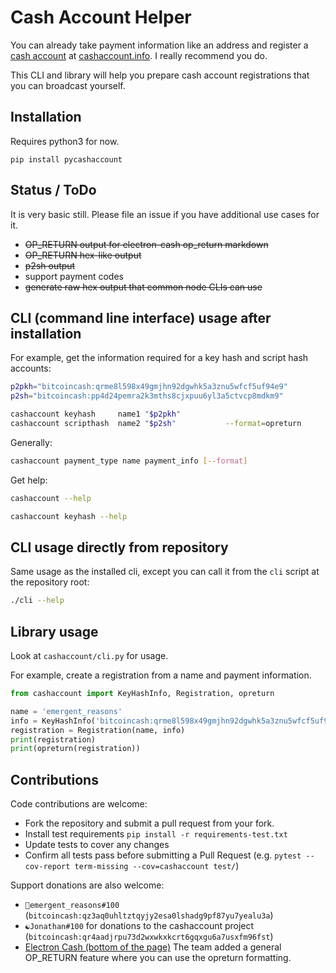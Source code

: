 # Cash Account Helper

You can already take payment information like an address and register a [cash account](https://gitlab.com/cash-accounts/specification) at [cashaccount.info](https://cashaccount.info).
I really recommend you do.

This CLI and library will help you prepare cash account registrations that you can broadcast yourself.


## Installation

Requires python3 for now.

`pip install pycashaccount`


## Status / ToDo

It is very basic still. Please file an issue if you have additional use cases for it.

- ~~OP_RETURN output for electron-cash op_return markdown~~
- ~~OP_RETURN hex-like output~~
- ~~p2sh output~~
- support payment codes
- ~~generate raw hex output that common node CLIs can use~~


## CLI (command line interface) usage after installation

For example, get the information required for a key hash and script hash accounts:

```bash
p2pkh="bitcoincash:qrme8l598x49gmjhn92dgwhk5a3znu5wfcf5uf94e9"
p2sh="bitcoincash:pp4d24pemra2k3mths8cjxpuu6yl3a5ctvcp8mdkm9"

cashaccount keyhash     name1 "$p2pkh"
cashaccount scripthash  name2 "$p2sh"           --format=opreturn
```

Generally:

```bash
cashaccount payment_type name payment_info [--format]
```

Get help:

```bash
cashaccount --help

cashaccount keyhash --help
```


## CLI usage directly from repository

Same usage as the installed cli, except you can call it from the `cli` script at the repository root:

```bash
./cli --help
```


## Library usage

Look at `cashaccount/cli.py` for usage.

For example, create a registration from a name and payment information.

```python
from cashaccount import KeyHashInfo, Registration, opreturn

name = 'emergent_reasons'
info = KeyHashInfo('bitcoincash:qrme8l598x49gmjhn92dgwhk5a3znu5wfcf5uf94e9')
registration = Registration(name, info)
print(registration)
print(opreturn(registration))
```


## Contributions

Code contributions are welcome:

- Fork the repository and submit a pull request from your fork.
- Install test requirements `pip install -r requirements-test.txt`
- Update tests to cover any changes
- Confirm all tests pass before submitting a Pull Request (e.g. `pytest --cov-report term-missing --cov=cashaccount test/`)

Support donations are also welcome:

- `🌵emergent_reasons#100` (`bitcoincash:qz3aq0uhltztqyjy2esa0lshadg9pf87yu7yealu3a`)
- `☯Jonathan#100` for donations to the cashaccount project (`bitcoincash:qr4aadjrpu73d2wxwkxkcrt6gqxgu6a7usxfm96fst`)
- [Electron Cash (bottom of the page)](https://electroncash.org/) The team added a general OP_RETURN feature where you can use the opreturn formatting.
